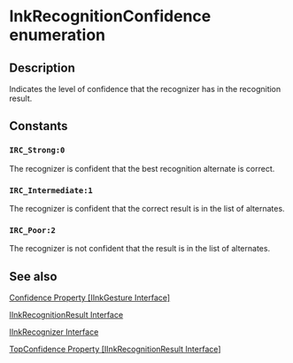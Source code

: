 # InkRecognitionConfidence enumeration

## Description

Indicates the level of confidence that the recognizer has in the recognition result.

## Constants

### `IRC_Strong:0`

The recognizer is confident that the best recognition alternate is correct.

### `IRC_Intermediate:1`

The recognizer is confident that the correct result is in the list of alternates.

### `IRC_Poor:2`

The recognizer is not confident that the result is in the list of alternates.

## See also

[Confidence Property [IInkGesture Interface]](https://learn.microsoft.com/windows/desktop/api/msinkaut/nf-msinkaut-iinkgesture-get_confidence)

[IInkRecognitionResult Interface](https://learn.microsoft.com/windows/desktop/api/msinkaut/nn-msinkaut-iinkrecognitionresult)

[IInkRecognizer Interface](https://learn.microsoft.com/windows/desktop/api/msinkaut/nn-msinkaut-iinkrecognizer)

[TopConfidence Property [IInkRecognitionResult Interface]](https://learn.microsoft.com/windows/desktop/api/msinkaut/nf-msinkaut-iinkrecognitionresult-get_topconfidence)